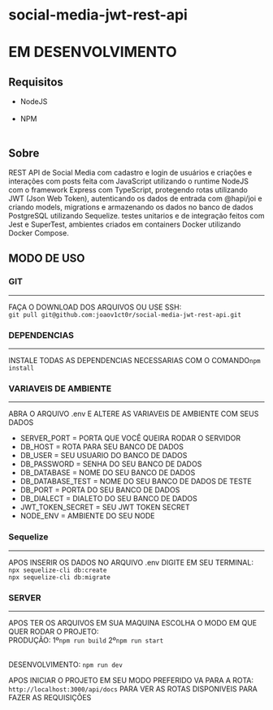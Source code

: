 # social-media-jwt-rest-api

<h1>EM DESENVOLVIMENTO</h1>

<h2>Requisitos</h2>

<ul>
  <li>NodeJS</li>
  <br>
  <li>NPM</li>
  <br>
</ul>

<h2>Sobre</h2>

<p>REST API de Social Media com cadastro e login de usuários e criações e interações com posts feita com JavaScript utilizando o runtime NodeJS com o framework Express com TypeScript, protegendo rotas utilizando JWT (Json Web Token), autenticando os dados de entrada com @hapi/joi e criando models, migrations e armazenando os dados no banco de dados PostgreSQL utilizando Sequelize. testes unitarios e de integração feitos com Jest e SuperTest, ambientes criados em containers Docker utilizando Docker Compose.</p>

<h2>MODO DE USO</h2>

<h3>GIT</h3>
<hr>

<p>FAÇA O DOWNLOAD DOS ARQUIVOS OU USE SSH:<br><code>git pull git@github.com:joaov1ct0r/social-media-jwt-rest-api.git</code></p>

<h3>DEPENDENCIAS</h3>
<hr>

<p>INSTALE TODAS AS DEPENDENCIAS NECESSARIAS COM O COMANDO<code>npm install</code></p>

<h3>VARIAVEIS DE AMBIENTE</h3>
<hr>

<p>ABRA O ARQUIVO .env E ALTERE AS VARIAVEIS DE AMBIENTE COM SEUS DADOS</p>

<ul>
  <li>SERVER_PORT = PORTA QUE VOCÊ QUEIRA RODAR O SERVIDOR</li>
  <li>DB_HOST = ROTA PARA SEU BANCO DE DADOS</li>
  <li>DB_USER = SEU USUARIO DO BANCO DE DADOS</li>
  <li>DB_PASSWORD = SENHA DO SEU BANCO DE DADOS</li>
  <li>DB_DATABASE = NOME DO SEU BANCO DE DADOS</li>
  <li>DB_DATABASE_TEST = NOME DO SEU BANCO DE DADOS DE TESTE</li>
  <li>DB_PORT = PORTA DO SEU BANCO DE DADOS</li>
  <li>DB_DIALECT = DIALETO DO SEU BANCO DE DADOS</li>
  <li>JWT_TOKEN_SECRET = SEU JWT TOKEN SECRET</li>
  <li>NODE_ENV = AMBIENTE DO SEU NODE</li>
</ul>

<h3>Sequelize</h3>
<hr>

<p>APOS INSERIR OS DADOS NO ARQUIVO .env DIGITE EM SEU TERMINAL: 
  <br><code>npx sequelize-cli db:create</code>
  <br><code>npx sequelize-cli db:migrate</code>
</p>

<h3>SERVER</h3>
<hr>

<p>APOS TER OS ARQUIVOS EM SUA MAQUINA ESCOLHA O MODO EM QUE QUER RODAR O PROJETO:
  <br>PRODUÇÃO: 1º<code>npm run build</code>
  2º<code>npm run start</code>

<br>DESENVOLVIMENTO: <code>npm run dev</code>

</p>

<p>APOS INICIAR O PROJETO EM SEU MODO PREFERIDO VA PARA A ROTA:<br><code>http://localhost:3000/api/docs</code>
PARA VER AS ROTAS DISPONIVEIS PARA FAZER AS REQUISIÇÕES</p>
